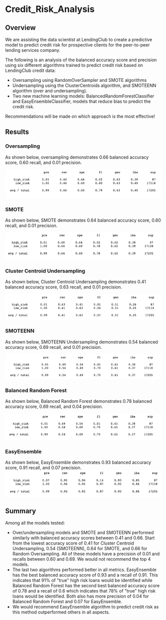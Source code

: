 # Credit_Risk_Analysis

## Overview

We are assisting the data scientist at LendingClub to create a predictive model to predict credit risk for prospective clients for the peer-to-peer lending services company.

The following is an analysis of the balanced accuracy score and precision using six different algorithms trained to predict credit risk based on LendingClub credit data: 

* Oversampling using RandomOverSampler and SMOTE algorithms
* Undersampling using the ClusterCentroids algorithm, and SMOTEENN algorithm (over and undersampling).
* Two new machine learning models: BalancedRandomForestClassifier and EasyEnsembleClassifier, models that reduce bias to predict the credit risk. 

Recommendations will be made on which approach is the most effective!

## Results

### Oversampling
As shown below, oversampling demonstrates 0.66 balanced accuracy score, 0.60 recall, and 0.01 precision.

![](https://github.com/pimchanyachitsanga/Credit_Risk_Analysis/blob/main/Resources/oversampling.png)

### SMOTE
As shown below, SMOTE demonstrates 0.64 balanced accuracy score, 0.60 recall, and 0.01 precision.

![](https://github.com/pimchanyachitsanga/Credit_Risk_Analysis/blob/main/Resources/smote.png)

### Cluster Centroid Undersampling
As shown below, Cluster Centroid Undersampling demonstrates 0.41 balanced accuracy score, 0.63 recall, and 0.01 precision.

![](https://github.com/pimchanyachitsanga/Credit_Risk_Analysis/blob/main/Resources/undersampling.png)

### SMOTEENN
As shown below, SMOTEENN Undersampling demonstrates 0.54 balanced accuracy score, 0.69 recall, and 0.01 precision.

![](https://github.com/pimchanyachitsanga/Credit_Risk_Analysis/blob/main/Resources/smoteenn.png)

### Balanced Random Forest
As shown below, Balanced Random Forest demonstrates 0.78 balanced accuracy score, 0.69 recall, and 0.04 precision.

![](https://github.com/pimchanyachitsanga/Credit_Risk_Analysis/blob/main/Resources/balanced.png)

### EasyEnsemble
As shown below, EasyEnsemble demonstrates 0.93 balanced accuracy score, 0.91 recall, and 0.07 precision.
![](https://github.com/pimchanyachitsanga/Credit_Risk_Analysis/blob/main/Resources/esemble.png)

## Summary

Among all the models tested:
* Over/undersampling models and SMOTE and SMOTEENN performed similarly with balanced accuracy scores between 0.41 and 0.66. Start from the lowest accuracy score of 0.41 for Cluster Centroid Undersampling, 0.54 (SMOTEENN), 0.64 for SMOTE, and 0.66 for Random Oversampling. All of these models have a precision of 0.01 and recalls between 0.60 and 0.69. We would not recommend the top 4 models.
* The last two algorithms performed better in all metrics. EasyEnsemble has the best balanced accuracy score of 0.93 and a recall of 0.91. This indicates that 91% of "true" high risk loans would be identified while Balanced Random Forest has the second best balanced accuracy score of 0.78 and a recall of 0.6 which indicates that 78% of "true" high risk loans would be identified. Both also has more precision of 0.04 for Balanced Random Forest and 0.07 for EasyEnsemble.
* We would recommend EasyEnsemble algorithm to predict credit risk as this method outperformed others in all aspects.
